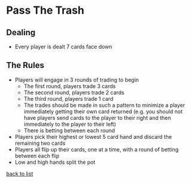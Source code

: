# Pass The Trash

## Dealing
- Every player is dealt 7 cards face down

## The Rules
- Players will engage in 3 rounds of trading to begin
    - The first round, players trade 3 cards
    - The second round, players trade 2 cards
    - The third round, players trade 1 card
    - The trades should be made in such a pattern to minimize a player immediately getting their own card returned (e.g. you should not have players send cards to the player to their right and then immediately to the player to their left)
    - There is betting between each round
- Players pick their highest or lowest 5 card hand and discard the remaining two cards
- Players all flip up their cards, one at a time, with a round of betting between each flip
- Low and high hands split the pot

[back to list](README.md)